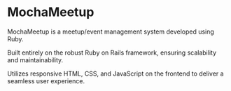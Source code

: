 # MochaMeetup

MochaMeetup is a meetup/event management system developed using Ruby.

Built entirely on the robust Ruby on Rails framework, ensuring scalability and maintainability.

Utilizes responsive HTML, CSS, and JavaScript on the frontend to deliver a seamless user experience.
